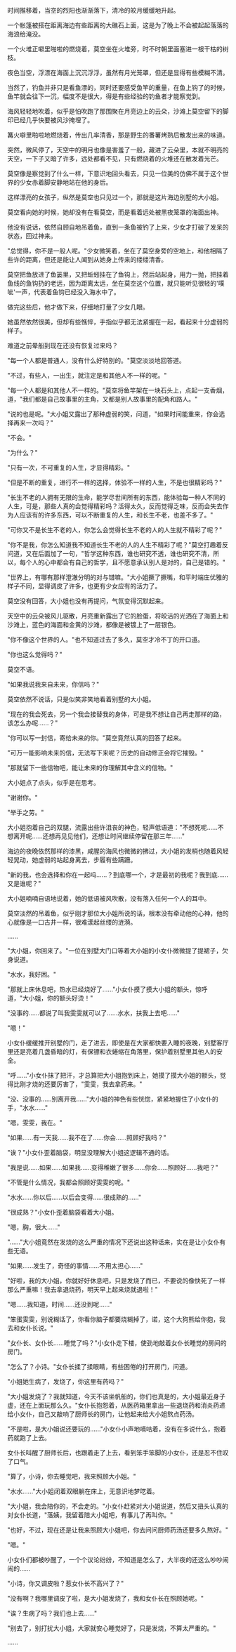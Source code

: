 <link rel="stylesheet" href="../../styles/text.css" />

时间推移着，当空的烈阳也渐渐落下，清冷的皎月缓缓地升起。

一个帐篷被搭在距离海边有些距离的大礁石上面，这是为了晚上不会被起起落落的海浪给淹没。

一个火堆正噼里啪啦的燃烧着，莫空坐在火堆旁，时不时朝里面塞进一根干枯的树枝。

夜色当空，浮漂在海面上沉沉浮浮，虽然有月光笼罩，但还是显得有些模糊不清。

当然了，钓鱼并非只是看鱼漂的，同时还要感受鱼竿的重量，在鱼上钩了的时候，鱼竿就会往下一沉，幅度不是很大，得是有些经验的钓鱼者才能察觉到。

海风轻轻地吹着，似乎是怕吹跑了那围聚在月亮边上的云朵，沙滩上莫空留下的脚印已经几乎快要被风沙掩埋了。

篝火噼里啪啦地燃烧着，传出几率清香，那是野生的番薯烤熟后散发出来的味道。

突然，微风停了，天空中的明月也像是害羞了一般，藏进了云朵里，本就不明亮的天空，一下子又暗了许多，远处都看不见，只有燃烧着的火堆还在散发着光芒。

莫空像是察觉到了什么一样，下意识地回头看去，只见一位美的仿佛不属于这个世界的少女赤着脚安静地站在他的身后。

这样漂亮的女孩子，纵然是莫空也只见过一个，那就是这片海边别墅的大小姐。

莫空看向她的时候，她却没有在看莫空，而是看着远处被黑夜笼罩的海面出神。

他没有说话，依然自顾自地吊着鱼，直到一条鱼被钓了上来，少女才打破了发呆的状态，回过神来。

"总觉得，你不是一般人呢。"少女微笑着，坐在了莫空身旁的空地上，和他相隔了些许的距离，但还是能让人闻到从她身上传来的缕缕清香。

莫空把鱼放进了鱼篓里，又把蚯蚓挂在了鱼钩上，然后站起身，用力一抛，把挂着鱼线的鱼钩扔的老远，因为距离太远，坐在莫空这个位置，就只能听见很轻的'噗呲'一声，代表着鱼钩已经没入海水中了。

做完这些后，他才做下来，仔细地打量了少女几眼。

她虽然依然很美，但却有些憔悴，手指似乎都无法紧握在一起，看起来十分虚弱的样子。

难道之前晕船到现在还没有恢复过来吗？

"每一个人都是普通人，没有什么好特别的。"莫空淡淡地回答道。

"不过，有些人，一出生，就注定是和其他人不一样的呢。"

"每一个人都是和其他人不一样的。"莫空将鱼竿架在一块石头上，点起一支香烟，道，"我们都是自己故事里的主角，又都是别人故事里的配角和路人。"

"说的也是呢。"大小姐又露出了那种虚弱的笑，问道，"如果时间能重来，你会选择再来一次吗？"

"不会。"

"为什么？"

"只有一次，不可重复的人生，才显得精彩。"

"但是不断的重复，进行不一样的选择，体验不一样的人生，不是也很精彩吗？"

"长生不老的人拥有无限的生命，能学尽世间所有的东西，能体验每一种人不同的人生，可是，那些人真的会觉得精彩吗？活得太久，反而觉得乏味，反而会失去作为人应该有的许多东西，可以不断重复的人生，和长生不老，也差不多了。"

"可你又不是长生不老的人，你怎么会觉得长生不老的人的人生就不精彩了呢？"

"你不是我，你怎么知道我不知道长生不老的人的人生不精彩了呢？"莫空打趣着反问道，又在后面加了一句，"哲学这种东西，谁也研究不透，谁也研究不清，所以，每个人的心中都会有自己的哲学，且不愿意承认别人是对的，自己是错的。"

"世界上，有哪有那样澄澈分明的对与错嘛。"大小姐撅了撅嘴，和平时端庄优雅的样子不同，显得调皮了许多，也更有少女应有的活力了。

莫空没有回答，大小姐也没有再提问，气氛变得沉默起来。

天空中的云朵被风儿驱散，月亮重新露出了它的脸蛋，将皎洁的光洒在了海面上和沙滩上，蓝色的海面和金黄的沙滩，都像是被镀上了一层银色。

"你不像这个世界的人。"也不知道过去了多久，莫空才冷不丁的开口道。

"你也这么觉得吗？"

莫空不语。

"如果我说我来自未来，你信吗？"

莫空依然不说话，只是似笑非笑地看着别墅的大小姐。

"现在的我会死去，另一个我会接替我的身体，可是我不想让自己再走那样的路，该怎么办呢......？"

"你可以写一封信，寄给未来的你。"莫空竟然认真的回答了起来。

"可万一能影响未来的信，无法写下来呢？历史的自动修正会将它摧毁。"

"那就留下一些信物吧，能让未来的你理解其中含义的信物。"

大小姐点了点头，似乎是在思考。

"谢谢你。"

"举手之劳。"

大小姐抱着自己的双腿，流露出些许沮丧的神色，轻声低语道："不想死呢......不想离开呢......还想再见见他们，还想让时间继续停留在那三年......"

海边的夜晚依然那样的漆黑，咸腥的海风也微微的拂过，大小姐的发梢也随着风轻轻晃动，她虚弱的站起身离去，步履有些蹒跚。

"新的我，也会选择和你在一起吗......？到底哪一个，才是最初的我呢？我到底......又是谁呢？"

大小姐喃喃自语地说着，她的低语被风吹散，没有落入任何一个人的耳中。

莫空淡然的吊着鱼，似乎刚才那位大小姐所说的话，根本没有牵动他的心神，他的心就像是一口古井一样，很难漾起丝缕的涟漪。

......

"大小姐，你回来了。"一位在别墅大门口等着大小姐的小女仆微微提了提裙子，欠身说道。

"水水，我好困。"

"那就上床休息吧，热水已经烧好了......"小女仆摸了摸大小姐的额头，惊呼道，"大小姐，你的额头好烫！"

"没事的......都说了叫我雯雯就可以了......水水，扶我上去吧......"

"嗯！"

小女仆缓缓推开别墅的门，走了进去，即使是在大家都快要入睡的夜晚，别墅客厅里还是亮着几盏昏暗的灯，有保镖和衣蜷缩在角落里，保护着别墅里其他人的安全。

"呼......"小女仆抹了把汗，才总算把大小姐抱到床上，她摸了摸大小姐的额头，觉得比刚才烧的还要厉害了，"雯雯，我去拿药来。"

"没、没事的......别离开我......"大小姐的神色有些恍惚，紧紧地握住了小女仆的手，"水水......"

"嗯，雯雯，我在。"

"如果......有一天我......我不在了......你会......照顾好我吗？"

"诶？"小女仆歪着脑袋，明显没理解大小姐这逻辑不通的话。

"我是说......如果......如果我......变得稚嫩了很多......你会......照顾好......我吧？"

"不管是什么情况，我都会照顾好雯雯的呢。"

"水水......你以后......以后会变得......很成熟的......"

"很成熟？"小女仆歪着脑袋看着大小姐。

"嗯，胸，很大......"

"......"大小姐竟然在发烧的这么严重的情况下还说出这种话来，实在是让小女仆有些无语。

"如果......发生了，奇怪的事情......不用太担心......"

"好啦，我的大小姐，你就好好休息吧，只是发烧了而已，不要说的像快死了一样那么严重嘛！我去拿退烧药，明天早上起来烧就退啦！"

"嗯......我知道，时间......还没到呢......"

"笨蛋雯雯，别说糊话了，你看你脑子都要烧糊掉了，诺，这个大狗熊给你抱，我去和女仆长说。"

"女仆长、女仆长......睡觉了吗？"小女仆走下楼，使劲地敲着女仆长睡觉的房间的房门。

"怎么了？小诗。"女仆长揉了揉眼睛，有些困倦的打开房门，问道。

"小姐她生病了，发烧了，你这里有药吗？"

"大小姐发烧了？我就知道，今天不该坐帆船的，你们也真是的，大小姐最近身子虚，还在上面玩那么久。"女仆长抱怨着，从医药箱里拿出一些退烧药和消炎药递给小女仆，自己又敲响了厨师长的房门，让他起来给大小姐熬点药汤。

"不是啦，是大小姐说还要玩的......"小女仆小声地嘀咕着，没有在多说什么，抱着药就跑了上去。

女仆长叫醒了厨师长后，也跟着走了上去，看到笨手笨脚的小女仆，还是忍不住叹了口气。

"算了，小诗，你去睡觉吧，我来照顾大小姐。"

"水水......"大小姐闭着双眼躺在床上，无意识地梦呓着。

"大小姐，我会陪你的，不会走的。"小女仆赶紧对大小姐说道，然后又扭头认真的对女仆长道，"落姨，我留着陪大小姐吧，有事儿了再叫你。"

"也好，不过，现在还是让我来照顾大小姐吧，你去问问厨师药汤还要多久熬好。"

"嗯。"

小女仆们都被吵醒了，一个个议论纷纷，不知道是怎么了，大半夜的还这么吵吵闹闹的......

"小诗，你又调皮啦？惹女仆长不高兴了？"

"没有啊？我哪里调皮了啦，是大小姐发烧了，我和女仆长在照顾她呢。"

"诶？生病了吗？我们也上去......"

"别去了，别打扰大小姐，大家就安心睡觉好了，只是发烧，不算太严重的。"

......
